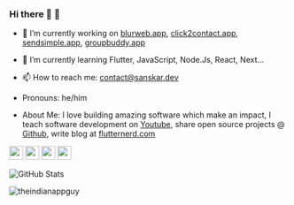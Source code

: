 ### Hi there 👋 🙂

- 🔭 I’m currently working on [blurweb.app](http://blurweb.app/), [click2contact.app](http://click2contact.app), [sendsimple.app](http://sendsimple.app), [groupbuddy.app](https://groupbuddy.app/)

- 🌱 I’m currently learning Flutter, JavaScript, Node.Js, React, Next...

- 📫 How to reach me: contact@sanskar.dev

- Pronouns: he/him

- About Me: I love building amazing software which make an impact, I teach software development on [Youtube](https://www.youtube.com/SanskarTiwari), share open source projects @ [Github](https://github.com/theindianappguy), write blog at <a href="https://flutternerd.com/">flutternerd.com</a>

<p><a href="https://www.twitter.com/indianappguy"><img src="https://img.shields.io/badge/twitter-%231DA1F2.svg?&style=for-the-badge&logo=twitter&logoColor=white" height=25></a> <a href="https://www.linkedin.com/in/lamsanskar/"><img src="https://img.shields.io/badge/linkedin-%230077B5.svg?&style=for-the-badge&logo=linkedin&logoColor=white" height=25></a> <a href="https://www.instagram.com/sanskar.dev/"><img src="https://img.shields.io/badge/instagram-%23E4405F.svg?&style=for-the-badge&logo=instagram&logoColor=white" height=25></a> <a href="https://medium.com/@theindianappguy"><img src="https://img.shields.io/badge/medium-%2312100E.svg?&style=for-the-badge&logo=medium&logoColor=white" height=25></a> </p>

<p><img src="https://github-readme-stats.vercel.app/api?username=theindianappguy&amp;show_icons=true" alt="GitHub Stats"></p>

<p><img align="center" src="https://github-readme-streak-stats.herokuapp.com/?user=theindianappguy&" alt="theindianappguy" /></p>
